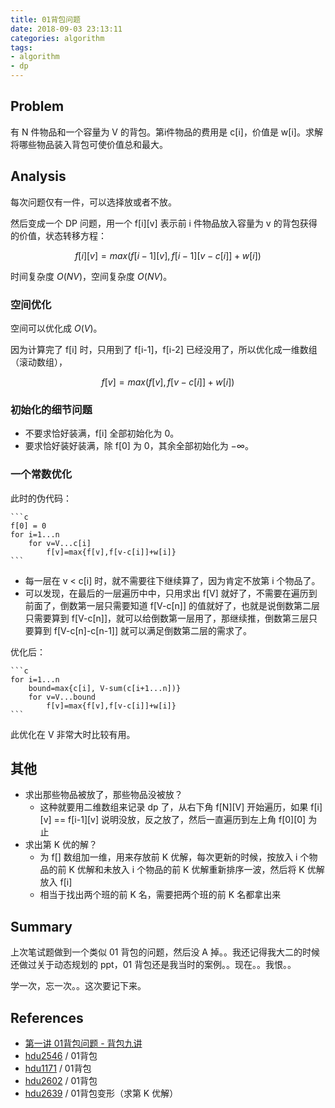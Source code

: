 ```yaml
---
title: 01背包问题
date: 2018-09-03 23:13:11
categories: algorithm
tags:
- algorithm
- dp
---
```


## Problem

有 N 件物品和一个容量为 V 的背包。第i件物品的费用是 c[i]，价值是 w[i]。求解将哪些物品装入背包可使价值总和最大。

## Analysis

每次问题仅有一件，可以选择放或者不放。

然后变成一个 DP 问题，用一个 f[i][v] 表示前 i 件物品放入容量为 v 的背包获得的价值，状态转移方程：

$$f[i][v] = max(f[i-1][v], f[i-1][v - c[i]] + w[i])$$

时间复杂度 $O(NV)$，空间复杂度 $O(NV)$。

### 空间优化 

空间可以优化成 $O(V)$。

因为计算完了 f[i] 时，只用到了 f[i-1]，f[i-2] 已经没用了，所以优化成一维数组（滚动数组），

$$f[v] = max(f[v], f[v-c[i]] + w[i])$$

### 初始化的细节问题

- 不要求恰好装满，f[i] 全部初始化为 0。
- 要求恰好装好装满，除 f[0] 为 0，其余全部初始化为 $-\infty$。

### 一个常数优化

此时的伪代码：

    ```c
    f[0] = 0
    for i=1...n
        for v=V...c[i]
            f[v]=max{f[v],f[v-c[i]]+w[i]}
    ```

- 每一层在 v < c[i] 时，就不需要往下继续算了，因为肯定不放第 i 个物品了。
- 可以发现，在最后的一层遍历中中，只用求出 f[V] 就好了，不需要在遍历到前面了，倒数第一层只需要知道 f[V-c[n]] 的值就好了，也就是说倒数第二层只需要算到 f[V-c[n]]，就可以给倒数第一层用了，那继续推，倒数第三层只要算到 f[V-c[n]-c[n-1]] 就可以满足倒数第二层的需求了。


优化后：

    ```c
    for i=1...n
        bound=max{c[i], V-sum(c[i+1...n])}
        for v=V...bound
            f[v]=max{f[v],f[v-c[i]]+w[i]}
    ```

此优化在 V 非常大时比较有用。

## 其他

- 求出那些物品被放了，那些物品没被放？
    - 这种就要用二维数组来记录 dp 了，从右下角 f[N][V] 开始遍历，如果 f[i][v] == f[i-1][v] 说明没放，反之放了，然后一直遍历到左上角 f[0][0] 为止
- 求出第 K 优的解？
    - 为 f[] 数组加一维，用来存放前 K 优解，每次更新的时候，按放入 i 个物品的前 K 优解和未放入 i 个物品的前 K 优解重新排序一波，然后将 K 优解放入 f[i]
    - 相当于找出两个班的前 K 名，需要把两个班的前 K 名都拿出来


## Summary

上次笔试题做到一个类似 01 背包的问题，然后没 A 掉。。我还记得我大二的时候还做过关于动态规划的 ppt，01 背包还是我当时的案例。。现在。。我恨。。

学一次，忘一次。。这次要记下来。

## References

- [第一讲 01背包问题 - 背包九讲](https://www.kancloud.cn/kancloud/pack/70125)
- [hdu2546](https://github.com/pwxcoo/ac-game/blob/master/2018-09/2018-09-04/hdu2546.cpp) / 01背包
- [hdu1171](https://github.com/pwxcoo/ac-game/blob/master/2018-09/2018-09-04/hdu1171.cpp) / 01背包
- [hdu2602](https://github.com/pwxcoo/ac-game/blob/master/2018-09/2018-09-05/hdu2602.cpp) / 01背包
- [hdu2639](https://github.com/pwxcoo/ac-game/blob/master/2018-09/2018-09-05/hdu2639.cpp) / 01背包变形（求第 K 优解）